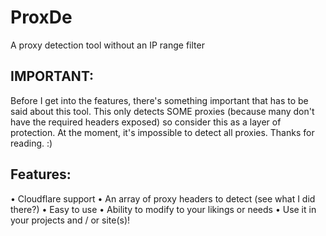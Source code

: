 ProxDe
======

A proxy detection tool without an IP range filter

IMPORTANT:
------
Before I get into the features, there's something important that has to be said about this tool.
This only detects SOME proxies (because many don't have the required headers exposed) so consider this as a layer of protection. At the moment, it's impossible to detect all proxies.
Thanks for reading. :)

Features:
------
&bull; Cloudflare support
&bull; An array of proxy headers to detect (see what I did there?)
&bull; Easy to use
&bull; Ability to modify to your likings or needs
&bull; Use it in your projects and / or site(s)!
